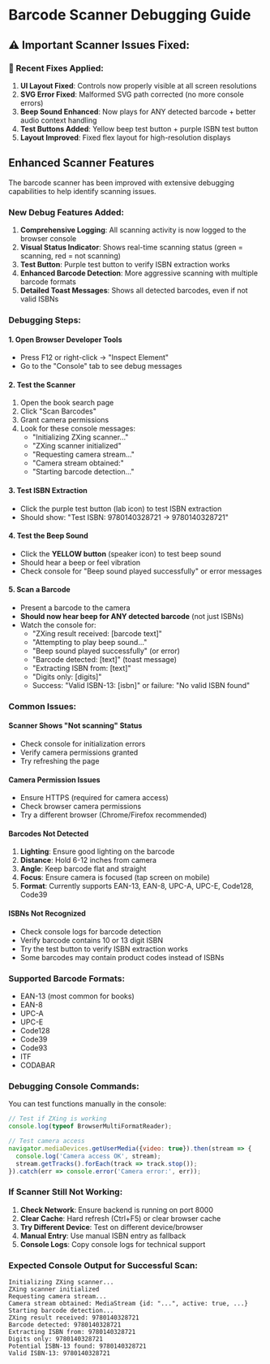 # Barcode Scanner Debugging Guide

## ⚠️ Important Scanner Issues Fixed:

### 🔧 Recent Fixes Applied:
1. **UI Layout Fixed**: Controls now properly visible at all screen resolutions
2. **SVG Error Fixed**: Malformed SVG path corrected (no more console errors)
3. **Beep Sound Enhanced**: Now plays for ANY detected barcode + better audio context handling
4. **Test Buttons Added**: Yellow beep test button + purple ISBN test button
5. **Layout Improved**: Fixed flex layout for high-resolution displays

## Enhanced Scanner Features

The barcode scanner has been improved with extensive debugging capabilities to help identify scanning issues.

### New Debug Features Added:

1. **Comprehensive Logging**: All scanning activity is now logged to the browser console
2. **Visual Status Indicator**: Shows real-time scanning status (green = scanning, red = not scanning)
3. **Test Button**: Purple test button to verify ISBN extraction works
4. **Enhanced Barcode Detection**: More aggressive scanning with multiple barcode formats
5. **Detailed Toast Messages**: Shows all detected barcodes, even if not valid ISBNs

### Debugging Steps:

#### 1. Open Browser Developer Tools
- Press F12 or right-click → "Inspect Element"
- Go to the "Console" tab to see debug messages

#### 2. Test the Scanner
1. Open the book search page
2. Click "Scan Barcodes"
3. Grant camera permissions
4. Look for these console messages:
   - "Initializing ZXing scanner..."
   - "ZXing scanner initialized"
   - "Requesting camera stream..."
   - "Camera stream obtained:"
   - "Starting barcode detection..."

#### 3. Test ISBN Extraction
- Click the purple test button (lab icon) to test ISBN extraction
- Should show: "Test ISBN: 9780140328721 → 9780140328721"

#### 4. Test the Beep Sound
- Click the **YELLOW button** (speaker icon) to test beep sound
- Should hear a beep or feel vibration
- Check console for "Beep sound played successfully" or error messages

#### 5. Scan a Barcode
- Present a barcode to the camera
- **Should now hear beep for ANY detected barcode** (not just ISBNs)
- Watch the console for:
   - "ZXing result received: [barcode text]"
   - "Attempting to play beep sound..."
   - "Beep sound played successfully" (or error)
   - "Barcode detected: [text]" (toast message)
   - "Extracting ISBN from: [text]"
   - "Digits only: [digits]"
   - Success: "Valid ISBN-13: [isbn]" or failure: "No valid ISBN found"

### Common Issues:

#### Scanner Shows "Not scanning" Status
- Check console for initialization errors
- Verify camera permissions granted
- Try refreshing the page

#### Camera Permission Issues
- Ensure HTTPS (required for camera access)
- Check browser camera permissions
- Try a different browser (Chrome/Firefox recommended)

#### Barcodes Not Detected
1. **Lighting**: Ensure good lighting on the barcode
2. **Distance**: Hold 6-12 inches from camera
3. **Angle**: Keep barcode flat and straight
4. **Focus**: Ensure camera is focused (tap screen on mobile)
5. **Format**: Currently supports EAN-13, EAN-8, UPC-A, UPC-E, Code128, Code39

#### ISBNs Not Recognized
- Check console logs for barcode detection
- Verify barcode contains 10 or 13 digit ISBN
- Try the test button to verify ISBN extraction works
- Some barcodes may contain product codes instead of ISBNs

### Supported Barcode Formats:
- EAN-13 (most common for books)
- EAN-8
- UPC-A
- UPC-E
- Code128
- Code39
- Code93
- ITF
- CODABAR

### Debugging Console Commands:

You can test functions manually in the console:

```javascript
// Test if ZXing is working
console.log(typeof BrowserMultiFormatReader);

// Test camera access
navigator.mediaDevices.getUserMedia({video: true}).then(stream => {
  console.log('Camera access OK', stream);
  stream.getTracks().forEach(track => track.stop());
}).catch(err => console.error('Camera error:', err));
```

### If Scanner Still Not Working:

1. **Check Network**: Ensure backend is running on port 8000
2. **Clear Cache**: Hard refresh (Ctrl+F5) or clear browser cache
3. **Try Different Device**: Test on different device/browser
4. **Manual Entry**: Use manual ISBN entry as fallback
5. **Console Logs**: Copy console logs for technical support

### Expected Console Output for Successful Scan:

```
Initializing ZXing scanner...
ZXing scanner initialized
Requesting camera stream...
Camera stream obtained: MediaStream {id: "...", active: true, ...}
Starting barcode detection...
ZXing result received: 9780140328721
Barcode detected: 9780140328721
Extracting ISBN from: 9780140328721
Digits only: 9780140328721
Potential ISBN-13 found: 9780140328721
Valid ISBN-13: 9780140328721
```